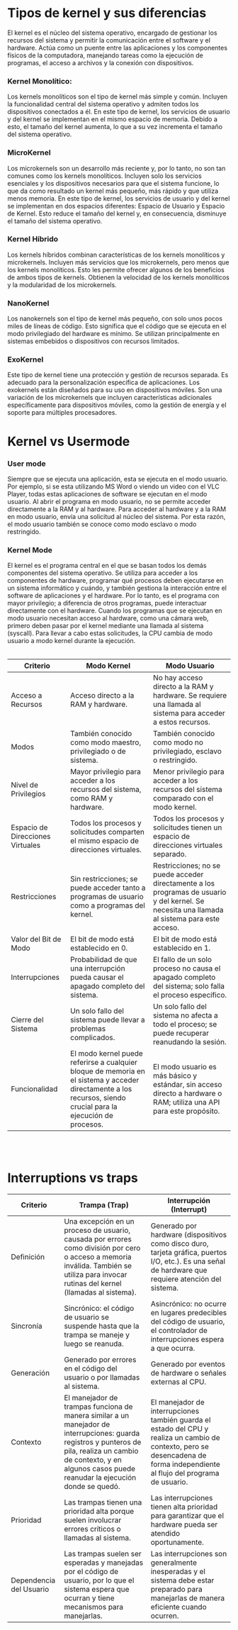 <h1>Tipos de kernel y sus diferencias</h1>  
El kernel es el núcleo del sistema operativo, encargado de gestionar los recursos del sistema y permitir la comunicación entre el software y el hardware.  
Actúa como un puente entre las aplicaciones y los componentes físicos de la computadora, manejando tareas  como la ejecución de programas, el acceso a archivos y   
la conexión con dispositivos.    
<h3>Kernel Monolítico:</h3>    
Los kernels monolíticos son el tipo de kernel más simple y común. Incluyen la funcionalidad central del sistema operativo y   
admiten todos los dispositivos conectados a él. En este tipo de kernel, los servicios de usuario y del kernel se implementan en el mismo espacio de memoria.   
Debido a esto, el tamaño del kernel aumenta, lo que a su vez incrementa el tamaño del sistema operativo.
<h3>MicroKernel</h3>
Los microkernels son un desarrollo más reciente y, por lo tanto, no son tan comunes como los kernels monolíticos. 
Incluyen solo los servicios esenciales y los dispositivos necesarios para que el sistema funcione, lo que da como resultado un kernel más pequeño, más rápido y 
que utiliza menos memoria. En este tipo de kernel, los servicios de usuario y del kernel se implementan en dos espacios diferentes: Espacio de Usuario y Espacio de 
Kernel. Esto reduce el tamaño del kernel y, en consecuencia, disminuye el tamaño del sistema operativo.
<h3>Kernel Híbrido</h3>
Los kernels híbridos combinan características de los kernels monolíticos y microkernels. Incluyen más servicios que los microkernels, pero menos que los 
kernels monolíticos. Esto les permite ofrecer algunos de los beneficios de ambos tipos de kernels. Obtienen la velocidad de los kernels monolíticos y la modularidad de
los microkernels.  
<h3>NanoKernel</h3>
Los nanokernels son el tipo de kernel más pequeño, con solo unos pocos miles de líneas de código. Esto significa que el código que se 
ejecuta en el modo privilegiado del hardware es mínimo. Se utilizan principalmente en sistemas embebidos o dispositivos con recursos limitados.
<h3>ExoKernel</h3>
Este tipo de kernel tiene una protección y gestión de recursos separada. Es adecuado para la personalización específica de aplicaciones. 
Los exokernels están diseñados para su uso en dispositivos móviles. Son una variación de los microkernels
que incluyen características adicionales específicamente para dispositivos móviles, como la gestión de energía y el soporte para múltiples procesadores.

<h1>Kernel vs Usermode</h1>
<h3>User mode</h3>
Siempre que se ejecuta una aplicación, esta se ejecuta en el modo usuario. Por ejemplo, si se esta utilizando MS Word o viendo un 
video con el VLC Player, todas estas aplicaciones de software se ejecutan en el modo usuario. Al abrir el programa en modo usuario, no se permite acceder
directamente a la RAM y al hardware. Para acceder al hardware y a la RAM en modo usuario, 
envía una solicitud al núcleo del sistema. Por esta razón, el modo usuario también se conoce como modo esclavo o modo restringido.
<h3>Kernel Mode </h3>
El kernel es el programa central en el que se basan todos los demás componentes del sistema operativo. 
Se utiliza para acceder a los componentes de hardware, programar qué procesos deben ejecutarse en un sistema informático y cuándo, y también gestiona la 
interacción entre el software de aplicaciones y el hardware. Por lo tanto, es el programa con mayor privilegio; a diferencia de otros programas, 
puede interactuar directamente con el hardware. Cuando los programas que se ejecutan en modo usuario necesitan acceso al hardware, como una cámara web, 
primero deben pasar por el kernel mediante una llamada al sistema (syscall). 
Para llevar a cabo estas solicitudes, la CPU cambia de modo usuario a modo kernel durante la ejecución.<br></br>
  
<table>
        <thead>
            <tr>
                <th>Criterio</th>
                <th>Modo Kernel</th>
                <th>Modo Usuario</th>
            </tr>
        </thead>
        <tbody>
            <tr>
                <td>Acceso a Recursos</td>
                <td>Acceso directo a la RAM y hardware.</td>
                <td>No hay acceso directo a la RAM y hardware. Se requiere una llamada al sistema para acceder a estos recursos.</td>
            </tr>
            <tr>
                <td>Modos</td>
                <td>También conocido como modo maestro, privilegiado o de sistema.</td>
                <td>También conocido como modo no privilegiado, esclavo o restringido.</td>
            </tr>
            <tr>
                <td>Nivel de Privilegios</td>
                <td>Mayor privilegio para acceder a los recursos del sistema, como RAM y hardware.</td>
                <td>Menor privilegio para acceder a los recursos del sistema comparado con el modo kernel.</td>
            </tr>
            <tr>
                <td>Espacio de Direcciones Virtuales</td>
                <td>Todos los procesos y solicitudes comparten el mismo espacio de direcciones virtuales.</td>
                <td>Todos los procesos y solicitudes tienen un espacio de direcciones virtuales separado.</td>
            </tr>
            <tr>
                <td>Restricciones</td>
                <td>Sin restricciones; se puede acceder tanto a programas de usuario como a programas del kernel.</td>
                <td>Restricciones; no se puede acceder directamente a los programas de usuario y del kernel. Se necesita una llamada al sistema para este acceso.</td>
            </tr>
            <tr>
                <td>Valor del Bit de Modo</td>
                <td>El bit de modo está establecido en 0.</td>
                <td>El bit de modo está establecido en 1.</td>
            </tr>
            <tr>
                <td>Interrupciones</td>
                <td>Probabilidad de que una interrupción pueda causar el apagado completo del sistema.</td>
                <td>El fallo de un solo proceso no causa el apagado completo del sistema; solo falla el proceso específico.</td>
            </tr>
            <tr>
                <td>Cierre del Sistema</td>
                <td>Un solo fallo del sistema puede llevar a problemas complicados.</td>
                <td>Un solo fallo del sistema no afecta a todo el proceso; se puede recuperar reanudando la sesión.</td>
            </tr>
            <tr>
                <td>Funcionalidad</td>
                <td>El modo kernel puede referirse a cualquier bloque de memoria en el sistema y acceder directamente a los recursos, siendo crucial para la ejecución de procesos.</td>
                <td>El modo usuario es más básico y estándar, sin acceso directo a hardware o RAM; utiliza una API para este propósito.</td>
            </tr>
        </tbody>
    </table>

<br></br>


<h1>Interruptions vs traps</h1>
    <table>
        <thead>
            <tr>
                <th>Criterio</th>
                <th>Trampa (Trap)</th>
                <th>Interrupción (Interrupt)</th>
            </tr>
        </thead>
        <tbody>
            <tr>
                <td>Definición</td>
                <td>Una excepción en un proceso de usuario, causada por errores como división por cero o acceso a memoria inválida. También se utiliza para invocar rutinas del kernel (llamadas al sistema).</td>
                <td>Generado por hardware (dispositivos como disco duro, tarjeta gráfica, puertos I/O, etc.). Es una señal de hardware que requiere atención del sistema.</td>
            </tr>
            <tr>
                <td>Sincronía</td>
                <td>Sincrónico: el código de usuario se suspende hasta que la trampa se maneje y luego se reanuda.</td>
                <td>Asincrónico: no ocurre en lugares predecibles del código de usuario, el controlador de interrupciones espera a que ocurra.</td>
            </tr>
            <tr>
                <td>Generación</td>
                <td>Generado por errores en el código del usuario o por llamadas al sistema.</td>
                <td>Generado por eventos de hardware o señales externas al CPU.</td>
            </tr>
            <tr>
                <td>Contexto</td>
                <td>El manejador de trampas funciona de manera similar a un manejador de interrupciones: guarda registros y punteros de pila, realiza un cambio de contexto, y en algunos casos puede reanudar la ejecución donde se quedó.</td>
                <td>El manejador de interrupciones también guarda el estado del CPU y realiza un cambio de contexto, pero se desencadena de forma independiente al flujo del programa de usuario.</td>
            </tr>
            <tr>
                <td>Prioridad</td>
                <td>Las trampas tienen una prioridad alta porque suelen involucrar errores críticos o llamadas al sistema.</td>
                <td>Las interrupciones tienen alta prioridad para garantizar que el hardware pueda ser atendido oportunamente.</td>
            </tr>
            <tr>
                <td>Dependencia del Usuario</td>
                <td>Las trampas suelen ser esperadas y manejadas por el código de usuario, por lo que el sistema espera que ocurran y tiene mecanismos para manejarlas.</td>
                <td>Las interrupciones son generalmente inesperadas y el sistema debe estar preparado para manejarlas de manera eficiente cuando ocurren.</td>
            </tr>
        </tbody>
    </table>
